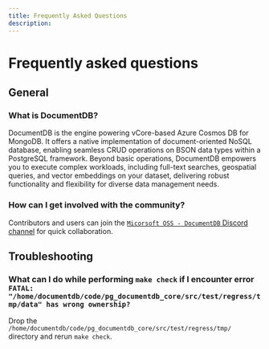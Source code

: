 ```yaml
---
title: Frequently Asked Questions
description:
---
```


# Frequently asked questions

## General

### What is DocumentDB?

DocumentDB is the engine powering vCore-based Azure Cosmos DB for MongoDB. It offers a native implementation of document-oriented NoSQL database, enabling seamless CRUD operations on BSON data types within a PostgreSQL framework. Beyond basic operations, DocumentDB empowers you to execute complex workloads, including full-text searches, geospatial queries, and vector embeddings on your dataset, delivering robust functionality and flexibility for diverse data management needs.

### How can I get involved with the community?

Contributors and users can join the [`Micorsoft OSS - DocumentDB` Discord channel](https://aka.ms/documentdb_discord) for quick collaboration.

## Troubleshooting

### What can I do while performing `make check` if I encounter error `FATAL: "/home/documentdb/code/pg_documentdb_core/src/test/regress/tmp/data" has wrong ownership?`

Drop the `/home/documentdb/code/pg_documentdb_core/src/test/regress/tmp/` directory and rerun `make check`.

